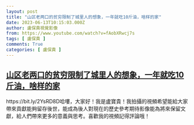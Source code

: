 ```yaml
---
layout: post
title: "山区老两口的贫穷限制了城里人的想象，一年就吃10斤油，啥样的家"
date: 2023-06-13T10:15:03.000Z
author: 盧保貴視覺影像
from: https://www.youtube.com/watch?v=fAobXRwcj7s
tags: [ 盧保貴 ]
comments: True
categories: [ 盧保貴 ]
---
```

<!--1686651303000-->
[山区老两口的贫穷限制了城里人的想象，一年就吃10斤油，啥样的家](https://www.youtube.com/watch?v=fAobXRwcj7s)
------

<div>
https://bit.ly/2YsRD8D哈嘍，大家好！我是盧寶貴！我拍攝的視頻希望能給大家帶來貢獻能夠留存後世，能成為後人對現在的歷史參考期待影像能為將來保留文獻，給人們帶來更多的意義與思考。喜歡我的視頻記得評論哦！
</div>
